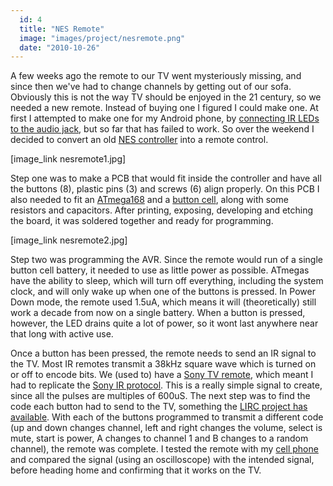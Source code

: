```yaml
---
  id: 4
  title: "NES Remote"
  image: "images/project/nesremote.png"
  date: "2010-10-26"
---
```


A few weeks ago the remote to our TV went mysteriously missing, and since then we've had to change channels by getting out of our sofa. Obviously this is not the way TV should be enjoyed in the 21 century, so we needed a new remote. Instead of buying one I figured I could make one. At first I attempted to make one for my Android phone, by [connecting IR LEDs to the audio jack](http://www.lirc.org/html/audio.html), but so far that has failed to work. So over the weekend I decided to convert an old [NES controller](http://shop.ebay.com/i.html?_nkw=nes+controller) into a remote control.

[image_link nesremote1.jpg]

Step one was to make a PCB that would fit inside the controller and have all the buttons (8), plastic pins (3) and screws (6) align properly. On this PCB I also needed to fit an [ATmega168](http://www.avrfreaks.net/index.php?module=Freaks%20Devices&func=displayDev&objectid=78) and a [button cell](http://en.wikipedia.org/wiki/Button_cell), along with some resistors and capacitors. After printing, exposing, developing and etching the board, it was soldered together and ready for programming.

[image_link nesremote2.jpg]

Step two was programming the AVR. Since the remote would run of a single button cell battery, it needed to use as little power as possible. ATmegas have the ability to sleep, which will turn off everything, including the system clock, and will only wake up when one of the buttons is pressed. In Power Down mode, the remote used 1.5uA, which means it will (theoretically) still work a decade from now on a single battery. When a button is pressed, however, the LED drains quite a lot of power, so it wont last anywhere near that long with active use.

Once a button has been pressed, the remote needs to send an IR signal to the TV. Most IR remotes transmit a 38kHz square wave which is turned on or off to encode bits. We (used to) have a [Sony TV remote](http://lirc.sourceforge.net/remotes/sony/RM-836.jpg), which meant I had to replicate the [Sony IR protocol](http://users.telenet.be/davshomepage/sony.htm). This is a really simple signal to create, since all the pulses are multiples of 600uS. The next step was to find the code each button had to send to the TV, something the [LIRC project has available](http://lirc.sourceforge.net/remotes/sony/RM-836). With each of the buttons programmed to transmit a different code (up and down changes channel, left and right changes the volume, select is mute, start is power, A changes to channel 1 and B changes to a random channel), the remote was complete. I tested the remote with my [cell phone](http://www.ehow.com/how_5466798_use-tv-remote-isnt-dead.html) and compared the signal (using an oscilloscope) with the intended signal, before heading home and confirming that it works on the TV.
